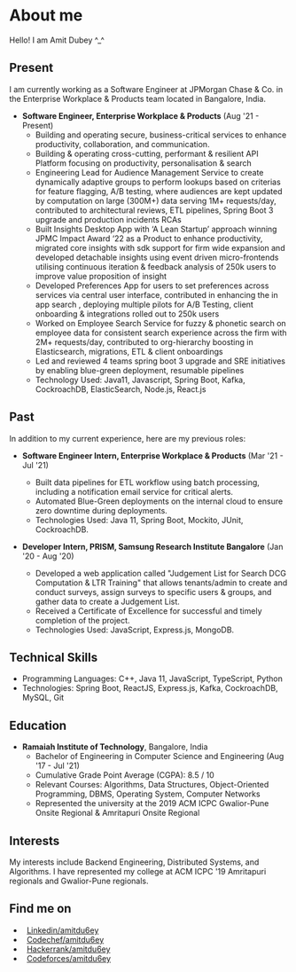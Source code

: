 # About me

Hello! I am Amit Dubey ^_^

## Present

I am currently working as a Software Engineer at JPMorgan Chase & Co. in the Enterprise Workplace & Products team located in Bangalore, India.

- **Software Engineer, Enterprise Workplace & Products** (Aug '21 - Present)
  - Building and operating secure, business-critical services to enhance productivity, collaboration, and communication.
  - Building & operating cross-cutting, performant & resilient API Platform focusing on productivity, personalisation & search
  - Engineering Lead for Audience Management Service to create dynamically adaptive groups to perform lookups based on criterias for feature flagging, A/B testing, where audiences are kept updated by computation on large (300M+) data serving 1M+ requests/day, contributed to architectural reviews, ETL pipelines, Spring Boot 3 upgrade and production incidents RCAs
  - Built Insights Desktop App with ‘A Lean Startup’ approach winning JPMC Impact Award ‘22 as a Product to enhance productivity, migrated core insights with sdk support for firm wide expansion and developed detachable insights using event driven micro-frontends utilising continuous iteration & feedback analysis of 250k users to improve value proposition of insight
  - Developed Preferences App for users to set preferences across services via central user interface, contributed in enhancing the in app search , deploying multiple pilots for A/B Testing, client onboarding & integrations rolled out to 250k users
  - Worked on Employee Search Service for fuzzy & phonetic search on employee data for consistent search experience across the firm with 2M+ requests/day, contributed to org-hierarchy boosting in Elasticsearch, migrations, ETL & client onboardings
  - Led and reviewed 4 teams spring boot 3 upgrade and SRE initiatives by enabling blue-green deployment, resumable pipelines
  - Technology Used: Java11, Javascript, Spring Boot, Kafka, CockroachDB, ElasticSearch, Node.js, React.js

## Past

In addition to my current experience, here are my previous roles:

- **Software Engineer Intern, Enterprise Workplace & Products** (Mar '21 - Jul '21)
  - Built data pipelines for ETL workflow using batch processing, including a notification email service for critical alerts.
  - Automated Blue-Green deployments on the internal cloud to ensure zero downtime during deployments.
  - Technologies Used: Java 11, Spring Boot, Mockito, JUnit, CockroachDB.

- **Developer Intern, PRISM, Samsung Research Institute Bangalore** (Jan '20 - Aug '20)
  - Developed a web application called "Judgement List for Search DCG Computation & LTR Training" that allows tenants/admin to create and conduct surveys, assign surveys to specific users & groups, and gather data to create a Judgement List.
  - Received a Certificate of Excellence for successful and timely completion of the project.
  - Technologies Used: JavaScript, Express.js, MongoDB.

## Technical Skills

- Programming Languages: C++, Java 11, JavaScript, TypeScript, Python
- Technologies: Spring Boot, ReactJS, Express.js, Kafka, CockroachDB, MySQL, Git

## Education

- **Ramaiah Institute of Technology**, Bangalore, India
  - Bachelor of Engineering in Computer Science and Engineering (Aug '17 - Jul '21)
  - Cumulative Grade Point Average (CGPA): 8.5 / 10
  - Relevant Courses: Algorithms, Data Structures, Object-Oriented Programming, DBMS, Operating System, Computer Networks
  - Represented the university at the 2019 ACM ICPC Gwalior-Pune Onsite Regional & Amritapuri Onsite Regional

## Interests

My interests include Backend Engineering, Distributed Systems, and Algorithms. I have represented my college at ACM ICPC '19 Amritapuri regionals and Gwalior-Pune regionals.

## Find me on

* &nbsp; [Linkedin/amitdu6ey](https://www.linkedin.com/in/amitdu6ey/)
* &nbsp; [Codechef/amitdu6ey](https://www.codechef.com/users/amitdu6ey)  
* &nbsp; [Hackerrank/amitdu6ey](https://www.hackerrank.com/amitdu6ey)
* &nbsp; [Codeforces/amitdu6ey](https://codeforces.com/profile/amitdu6ey)
